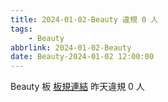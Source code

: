 ```yaml
---
title: 2024-01-02-Beauty 違規 0 人
tags:
    - Beauty
abbrlink: 2024-01-02-Beauty
date: Beauty-2024-01-02 12:00:00
---
```

Beauty 板 [板規連結](https://www.ptt.cc/bbs/Beauty/M.1630069980.A.84B.html)
昨天違規 0 人
